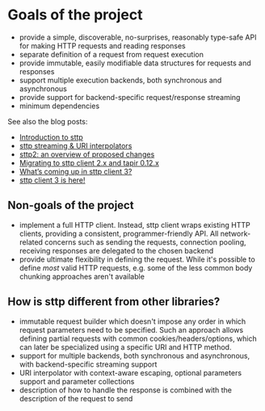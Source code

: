 # Goals of the project

* provide a simple, discoverable, no-surprises, reasonably type-safe API for making HTTP requests and reading responses
* separate definition of a request from request execution
* provide immutable, easily modifiable data structures for requests and responses
* support multiple execution backends, both synchronous and asynchronous
* provide support for backend-specific request/response streaming
* minimum dependencies

See also the blog posts:

* [Introduction to sttp](https://softwaremill.com/introducing-sttp-the-scala-http-client)
* [sttp streaming & URI interpolators](https://softwaremill.com/sttp-streaming-uri-interpolator)
* [sttp2: an overview of proposed changes](https://blog.softwaremill.com/sttp2-an-overview-of-proposed-changes-8de23c94684f)
* [Migrating to sttp client 2.x and tapir 0.12.x](https://blog.softwaremill.com/migrating-to-sttp-client-2-x-and-tapir-0-12-x-7956e6c79c52)
* [What’s coming up in sttp client 3?](https://blog.softwaremill.com/whats-coming-up-in-sttp-client-3-30d01ab42d1b)
* [sttp client 3 is here!](https://blog.softwaremill.com/sttp-client-3-is-here-bb9ebe925931)

## Non-goals of the project

* implement a full HTTP client. Instead, sttp client wraps existing HTTP clients, providing a consistent, programmer-friendly API. All network-related concerns such as sending the requests, connection pooling, receiving responses are delegated to the chosen backend
* provide ultimate flexibility in defining the request. While it's possible to define *most* valid HTTP requests, e.g. some of the less common body chunking approaches aren't available

## How is sttp different from other libraries?

* immutable request builder which doesn't impose any order in which request parameters need to be specified. Such an approach allows defining partial requests with common cookies/headers/options, which can later be specialized using a specific URI and HTTP method.
* support for multiple backends, both synchronous and asynchronous, with backend-specific streaming support
* URI interpolator with context-aware escaping, optional parameters support and parameter collections
* description of how to handle the response is combined with the description of the request to send
